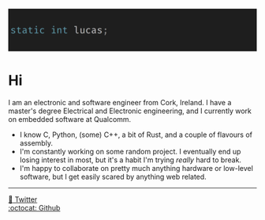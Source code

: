 ![static int lucas;][headerimg]

# Hi

I am an electronic and software engineer from Cork, Ireland. I have a master's degree Electrical and
Electronic engineering, and I currently work on embedded software at Qualcomm.

- I know C, Python, (some) C++, a bit of Rust, and a couple of flavours of assembly. 
- I'm constantly working on some random project. I eventually end up losing interest in most, but
it's a habit I'm trying *really* hard to break.
- I'm happy to collaborate on pretty much anything hardware or low-level software, but I get easily
scared by anything web related.

[headerimg]: https://raw.githubusercontent.com/staticintlucas/staticintlucas/master/header.png
[twitterurl]: https://twitter.com/staticintlucas
[githuburl]: https://github.com/staticintlucas

---

[:baby_chick: Twitter][twitterurl]  
[:octocat: Github][githuburl]
